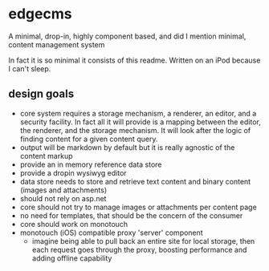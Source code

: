 edgecms
=======

A minimal, drop-in, highly component based, and did I mention minimal, content management system

In fact it is so minimal it consists of this readme. Written on an iPod because I can't sleep. 

## design goals
- core system requires a storage mechanism, a renderer, an editor, and a security facility. In fact all it will provide is a mapping between the editor, the renderer, and the storage mechanism. It will look after the logic of finding content for a given content query.
- output will be markdown by default but it is really agnostic of the content markup
- provide an in memory reference data store
- provide a dropin wysiwyg editor
- data store needs to store and retrieve text content and binary content (images and attachments)
- should not rely on asp.net
- core should not try to manage images or attachments per content page
- no need for templates, that should be the concern of the consumer
- core should work on monotouch
- monotouch (iOS) compatible proxy 'server' component
	- imagine being able to pull back an entire site for local storage, then each request goes through the proxy, boosting performance and adding offline capability


